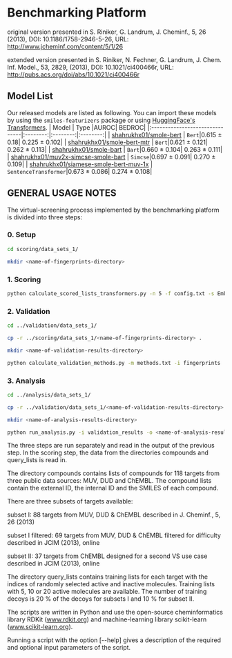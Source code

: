 # Benchmarking Platform

original version presented in
S. Riniker, G. Landrum, J. Cheminf., 5, 26 (2013),
DOI: 10.1186/1758-2946-5-26,
URL: http://www.jcheminf.com/content/5/1/26

extended version presented in
S. Riniker, N. Fechner, G. Landrum, J. Chem. Inf. Model., 53, 2829, (2013),
DOI: 10.1021/ci400466r,
URL: http://pubs.acs.org/doi/abs/10.1021/ci400466r

## Model List

Our released models are listed as following. You can import these models by using the `smiles-featurizers` package or using [HuggingFace's Transformers](https://github.com/huggingface/transformers).
| Model | Type |AUROC| BEDROC|
|:-------------------------------|:--------:|:--------:|:--------:|
| [shahrukhx01/smole-bert](https://huggingface.co/shahrukhx01/smole-bert) | `Bert`|0.615 $\pm$ 0.18| 0.225 $\pm$ 0.102|
| [shahrukhx01/smole-bert-mtr](https://huggingface.co/shahrukhx01/smole-bert-mtr) | `Bert`|0.621 $\pm$ 0.121| 0.262 $\pm$ 0.113|
| [shahrukhx01/smole-bart](https://huggingface.co/shahrukhx01/smole-bart) | `Bart`|0.660 $\pm$ 0.104| 0.263 $\pm$ 0.111|
| [shahrukhx01/muv2x-simcse-smole-bart](https://huggingface.co/shahrukhx01/muv2x-simcse-smole-bert) | `Simcse`|0.697 $\pm$ 0.091| 0.270 $\pm$ 0.109|
| [shahrukhx01/siamese-smole-bert-muv-1x](https://huggingface.co/shahrukhx01/siamese-smole-bert-muv-1x) | `SentenceTransformer`|0.673 $\pm$ 0.086| 0.274 $\pm$ 0.108|

## GENERAL USAGE NOTES

The virtual-screening process implemented by the benchmarking
platform is divided into three steps:

### 0. Setup

```bash
cd scoring/data_sets_1/
```

```bash
mkdir <name-of-fingerprints-directory>
```

### 1. Scoring

```bash
python calculate_scored_lists_transformers.py -n 5 -f config.txt -s EmbedCosine -m shahrukhx01/smole-bert -t bert -o <name-of-fingerprints-directory>
```

### 2. Validation

```bash
cd ../validation/data_sets_1/
```

```bash
cp -r ../scoring/data_sets_1/<name-of-fingerprints-directory> .
```

```bash
mkdir <name-of-validation-results-directory>
```

```bash
python calculate_validation_methods.py -m methods.txt -i fingerprints  -o <name-of-validation-results-directory> /
```

### 3. Analysis

```bash
cd ../analysis/data_sets_1/
```

```bash
cp -r ../validation/data_sets_1/<name-of-validation-results-directory> .
```

```bash
mkdir <name-of-analysis-results-directory>
```

```bash
python run_analysis.py -i validation_results -o <name-of-analysis-results-directory>/
```

The three steps are run separately and read in the output of the
previous step. In the scoring step, the data from the directories
compounds and query_lists is read in.

The directory compounds contains lists of compounds for 118 targets
from three public data sources: MUV, DUD and ChEMBL. The compound
lists contain the external ID, the internal ID and the SMILES of
each compound.

There are three subsets of targets available:

subset I:
88 targets from MUV, DUD & ChEMBL described in J. Cheminf., 5, 26 (2013)

subset I filtered:
69 targets from MUV, DUD & ChEMBL filtered for difficulty
described in JCIM (2013), online

subset II:
37 targets from ChEMBL designed for a second VS use case
described in JCIM (2013), online

The directory query_lists contains training lists for each target
with the indices of randomly selected active and inactive molecules.
Training lists with 5, 10 or 20 active molecules are available.
The number of training decoys is 20 % of the decoys for subsets I
and 10 % for subset II.

The scripts are written in Python and use the open-source
cheminformatics library RDKit (www.rdkit.org) and
machine-learning library scikit-learn (www.scikit-learn.org).

Running a script with the option [--help] gives a description of the
required and optional input parameters of the script.
